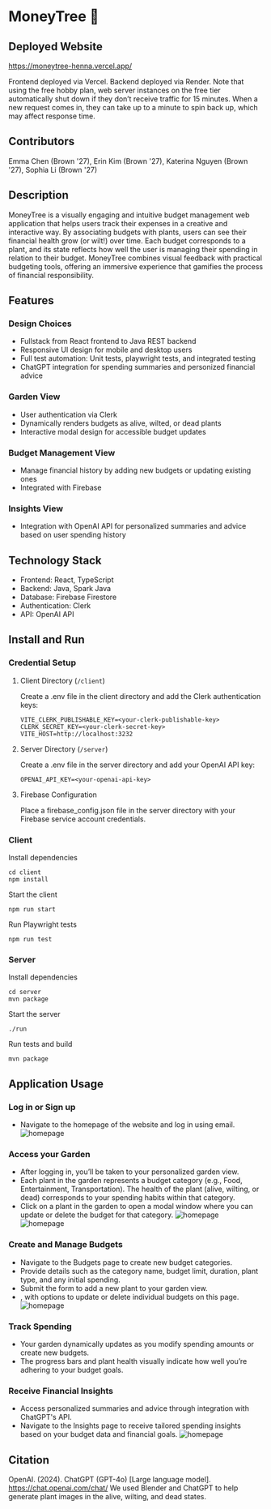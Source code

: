 # MoneyTree 🌱

## Deployed Website

https://moneytree-henna.vercel.app/

Frontend deployed via Vercel. Backend deployed via Render. Note that using the free hobby plan, web server instances on the free tier automatically shut down if they don’t receive traffic for 15 minutes. When a new request comes in, they can take up to a minute to spin back up, which may affect response time.

## Contributors

Emma Chen (Brown '27), Erin Kim (Brown '27), Katerina Nguyen (Brown '27), Sophia Li (Brown '27)

## Description

MoneyTree is a visually engaging and intuitive budget management web application that helps users track their expenses in a creative and interactive way. By associating budgets with plants, users can see their financial health grow (or wilt!) over time. Each budget corresponds to a plant, and its state reflects how well the user is managing their spending in relation to their budget. MoneyTree combines visual feedback with practical budgeting tools, offering an immersive experience that gamifies the process of financial responsibility.

## Features

### Design Choices

- Fullstack from React frontend to Java REST backend
- Responsive UI design for mobile and desktop users
- Full test automation: Unit tests, playwright tests, and integrated testing
- ChatGPT integration for spending summaries and personized financial advice

### Garden View

- User authentication via Clerk
- Dynamically renders budgets as alive, wilted, or dead plants
- Interactive modal design for accessible budget updates

### Budget Management View

- Manage financial history by adding new budgets or updating existing ones
- Integrated with Firebase

### Insights View

- Integration with OpenAI API for personalized summaries and advice based on user spending history

## Technology Stack

- Frontend: React, TypeScript
- Backend: Java, Spark Java
- Database: Firebase Firestore
- Authentication: Clerk
- API: OpenAI API

## Install and Run

### Credential Setup

1. Client Directory (`/client`)

   Create a .env file in the client directory and add the Clerk authentication keys:

   ```agsl
   VITE_CLERK_PUBLISHABLE_KEY=<your-clerk-publishable-key>
   CLERK_SECRET_KEY=<your-clerk-secret-key>
   VITE_HOST=http://localhost:3232
   ```

2. Server Directory (`/server`)

   Create a .env file in the server directory and add your OpenAI API key:

   ```agsl
   OPENAI_API_KEY=<your-openai-api-key>
   ```

3. Firebase Configuration

   Place a firebase_config.json file in the server directory with your Firebase service account credentials.

### Client

Install dependencies

```agsl
cd client
npm install
```

Start the client

```agsl
npm run start
```

Run Playwright tests

```agsl
npm run test
```

### Server

Install dependencies

```agsl
cd server
mvn package
```

Start the server

```agsl
./run
```

Run tests and build

```agsl
mvn package
```

## Application Usage

### Log in or Sign up

- Navigate to the homepage of the website and log in using email.
  ![homepage](./screenshots/homepage.png)

### Access your Garden

- After logging in, you’ll be taken to your personalized garden view.
- Each plant in the garden represents a budget category (e.g., Food, Entertainment, Transportation). The health of the plant (alive, wilting, or dead) corresponds to your spending habits within that category.
- Click on a plant in the garden to open a modal window where you can update or delete the budget for that category.
  ![homepage](./screenshots/gardenpage.png)
  ![homepage](./screenshots/gardenpopup.png)

### Create and Manage Budgets

- Navigate to the Budgets page to create new budget categories.
- Provide details such as the category name, budget limit, duration, plant type, and any initial spending.
- Submit the form to add a new plant to your garden view.
- , with options to update or delete individual budgets on this page.
  ![homepage](./screenshots/budgetspage.png)

### Track Spending

- Your garden dynamically updates as you modify spending amounts or create new budgets.
- The progress bars and plant health visually indicate how well you’re adhering to your budget goals.

### Receive Financial Insights

- Access personalized summaries and advice through integration with ChatGPT's API.
- Navigate to the Insights page to receive tailored spending insights based on your budget data and financial goals.
  ![homepage](./screenshots/insightspage.png)

## Citation

OpenAI. (2024). ChatGPT (GPT-4o) [Large language model]. https://chat.openai.com/chat/ We used Blender and ChatGPT to help generate plant images in the alive, wilting, and dead states.
